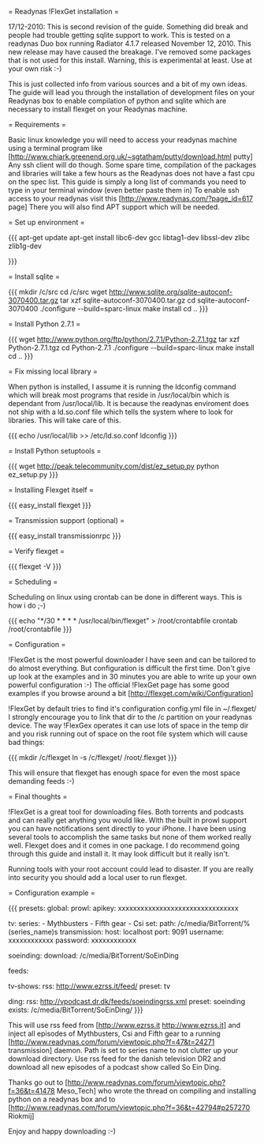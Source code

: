 = Readynas !FlexGet installation =

17/12-2010:
This is second revision of the guide. Something did break and people had trouble getting sqlite support to work. This is tested on a readynas Duo box running Radiator 4.1.7 released November 12, 2010. This new release may have caused the breakage. I've removed some packages that is not used for this install. Warning, this is experimental at least. Use at your own risk :-)

This is just collected info from various sources and a bit of my own ideas. The guide will lead you through the installation of development files on your Readynas box to enable compilation of python and sqlite which are necessary to install flexget on your Readynas machine.

= Requirements =

Basic linux knowledge you will need to access your readynas machine using a terminal program like [http://www.chiark.greenend.org.uk/~sgtatham/putty/download.html putty] Any ssh client will do though. Some spare time, compilation of the packages and libraries will take a few hours as the Readynas does not have a fast cpu on the spec list. This guide is simply a long list of commands you need to type in your terminal window (even better paste them in) To enable ssh access to your readynas visit this [http://www.readynas.com/?page_id=617 page] There you will also find APT support which will be needed.

= Set up environment =

{{{
apt-get update
apt-get install libc6-dev gcc libtag1-dev libssl-dev zlibc zlib1g-dev

}}}

= Install sqlite =

{{{
mkdir /c/src
cd /c/src
wget http://www.sqlite.org/sqlite-autoconf-3070400.tar.gz
tar xzf sqlite-autoconf-3070400.tar.gz 
cd sqlite-autoconf-3070400
./configure --build=sparc-linux
make install
cd ..
}}}

= Install Python 2.7.1 =

{{{
wget http://www.python.org/ftp/python/2.7.1/Python-2.7.1.tgz
tar xzf Python-2.7.1.tgz
cd Python-2.7.1
./configure --build=sparc-linux
make install
cd ..
}}}

= Fix missing local library =

When python is installed, I assume it is running the ldconfig command which will break most programs that reside in /usr/local/bin which is dependant from /usr/local/lib. It is because the readynas enviroment does not ship with a ld.so.conf file which tells the system where to look for libraries. This will take care of this.

{{{
echo /usr/local/lib >> /etc/ld.so.conf
ldconfig
}}}

= Install Python setuptools =

{{{
wget http://peak.telecommunity.com/dist/ez_setup.py
python ez_setup.py
}}}

= Installing Flexget itself =

{{{
easy_install flexget
}}}


= Transmission support (optional) =

{{{
easy_install transmissionrpc
}}}

= Verify flexget =

{{{
flexget -V
}}}

= Scheduling =

Scheduling on linux using crontab can be done in different ways. This is how i do ;-)

{{{
echo "*/30 * * * * /usr/local/bin/flexget" > /root/crontabfile
crontab /root/crontabfile
}}}

= Configuration =

!FlexGet is the most powerful downloader I have seen and can be tailored to do almost everything. But configuration is difficult the first time. Don't give up look at the examples and in 30 minutes you are able to write up your own powerful configuration :-) The official !FlexGet page has some good examples if you browse around a bit 
[http://flexget.com/wiki/Configuration]

!FlexGet by default tries to find it's configuration config.yml file in ~/.flexget/
I strongly encourage you to link that dir to the /c partition on your readynas device. The way !FlexGex operates it can use lots of space in the temp dir and you risk running out of space on the root file system which will cause bad things:

{{{
mkdir /c/flexget
ln -s /c/flexget/ /root/.flexget
}}}

This will ensure that flexget has enough space for even the most space demanding feeds :-)

= Final thoughts =

!FlexGet is a great tool for downloading files. Both torrents and podcasts and can really get anything you would like. With the built in prowl support you can have notifications sent directly to your iPhone. I have been using several tools to accomplish the same tasks but none of them worked really well. Flexget does and it comes in one package. I do recommend going through this guide and install it. It may look difficult but it really isn't. 

Running tools with your root account could lead to disaster. If you are really into security you should add a local user to run flexget.

= Configuration example =

{{{
presets:
  global:
    prowl:
      apikey: xxxxxxxxxxxxxxxxxxxxxxxxxxxxxxxx

  tv:
    series:
      - Mythbusters
      - Fifth gear
      - Csi
    set:
      path: /c/media/BitTorrent/%(series_name)s
    transmission:
      host: localhost
      port: 9091
      username: xxxxxxxxxxxx
      password: xxxxxxxxxxxx

  soeinding:
    download: /c/media/BitTorrent/SoEinDing

feeds:

  tv-shows:
    rss: http://www.ezrss.it/feed/
    preset: tv

ding:
    rss: http://vpodcast.dr.dk/feeds/soeindingrss.xml
    preset: soeinding
    exists: /c/media/BitTorrent/SoEinDing/
}}}

This will use rss feed from [http://www.ezrss.it http://www.ezrss.it] and inject all episodes of Mythbusters, Csi and Fifth gear to a running [http://www.readynas.com/forum/viewtopic.php?f=47&t=24271 transmission] daemon. Path is set to series name to not clutter up your download directory. Use rss feed for the danish television DR2 and download all new episodes of a podcast show called So Ein Ding.

Thanks go out to [http://www.readynas.com/forum/viewtopic.php?f=36&t=41478 Meso_Tech] who wrote the thread on compiling and installing python on a readynas box and to [http://www.readynas.com/forum/viewtopic.php?f=36&t=42794#p257270 Riokmij]

Enjoy and happy downloading :-)
